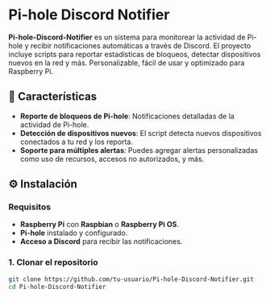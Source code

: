 # Pi-hole Discord Notifier

**Pi-hole-Discord-Notifier** es un sistema para monitorear la actividad de Pi-hole y recibir notificaciones automáticas a través de Discord. El proyecto incluye scripts para reportar estadísticas de bloqueos, detectar dispositivos nuevos en la red y más. Personalizable, fácil de usar y optimizado para Raspberry Pi.

## 📜 Características

- **Reporte de bloqueos de Pi-hole**: Notificaciones detalladas de la actividad de Pi-hole.
- **Detección de dispositivos nuevos**: El script detecta nuevos dispositivos conectados a tu red y los reporta.
- **Soporte para múltiples alertas**: Puedes agregar alertas personalizadas como uso de recursos, accesos no autorizados, y más.

## ⚙️ Instalación

### Requisitos

- **Raspberry Pi** con **Raspbian** o **Raspberry Pi OS**.
- **Pi-hole** instalado y configurado.
- **Acceso a Discord** para recibir las notificaciones.

### 1. Clonar el repositorio

```bash
git clone https://github.com/tu-usuario/Pi-hole-Discord-Notifier.git
cd Pi-hole-Discord-Notifier
